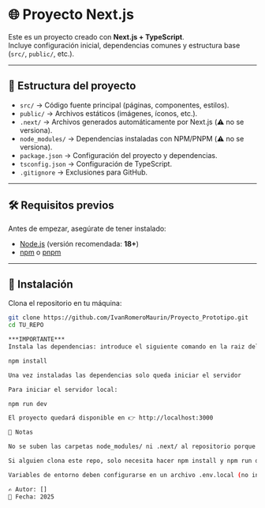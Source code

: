 # 🌐 Proyecto Next.js

Este es un proyecto creado con **Next.js + TypeScript**.  
Incluye configuración inicial, dependencias comunes y estructura base (`src/`, `public/`, etc.).

---

## 📂 Estructura del proyecto

- `src/` → Código fuente principal (páginas, componentes, estilos).  
- `public/` → Archivos estáticos (imágenes, íconos, etc.).  
- `.next/` → Archivos generados automáticamente por Next.js (⚠️ no se versiona).  
- `node_modules/` → Dependencias instaladas con NPM/PNPM (⚠️ no se versiona).  
- `package.json` → Configuración del proyecto y dependencias.  
- `tsconfig.json` → Configuración de TypeScript.  
- `.gitignore` → Exclusiones para GitHub.  

---

## 🛠️ Requisitos previos

Antes de empezar, asegúrate de tener instalado:

- [Node.js](https://nodejs.org/) (versión recomendada: **18+**)  
- [npm](https://www.npmjs.com/) o [pnpm](https://pnpm.io/)  

---

## 🚀 Instalación

Clona el repositorio en tu máquina:

```bash
git clone https://github.com/IvanRomeroMaurin/Proyecto_Prototipo.git
cd TU_REPO

***IMPORTANTE***
Instala las dependencias: introduce el siguiente comando en la raiz del prouecto

npm install

Una vez instaladas las dependencias solo queda iniciar el servidor

Para iniciar el servidor local:

npm run dev

El proyecto quedará disponible en 👉 http://localhost:3000

📌 Notas

No se suben las carpetas node_modules/ ni .next/ al repositorio porque se regeneran automáticamente en cada entorno.

Si alguien clona este repo, solo necesita hacer npm install y npm run dev para levantarlo.

Variables de entorno deben configurarse en un archivo .env.local (no incluido en el repo).

✍️ Autor: []
📅 Fecha: 2025
